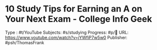 # 10 Study Tips for Earning an A on Your Next Exam - College Info Geek
Type : #t/YouTube
Subjects: #s/studying
Progress: #p/🔴 
URL: https://www.youtube.com/watch?v=jYWfiP7w5w0
Publisher: #psh/ThomasFrank 